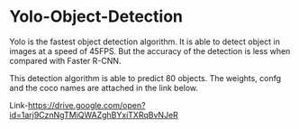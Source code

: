 # Yolo-Object-Detection
Yolo is the fastest object detection algorithm. It is able to detect object in images at a speed of 45FPS. But the accuracy of the detection is less when compared with Faster R-CNN.

This detection algorithm is able to predict 80 objects. The weights, confg and the coco names are attached in the link below.

Link-https://drive.google.com/open?id=1arj9CznNgTMiQWAZghBYxiTXRqBvNJeR
